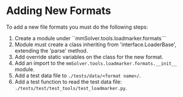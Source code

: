 # Adding New Formats

To add a new file formats you must do the following steps:

1. Create a module under ``mmSolver.tools.loadmarker.formats```
2. Module must create a class inheriting from 'interface.LoaderBase',
   extending the 'parse' method.
3. Add override static variables on the class for the new format.
4. Add an import to the ``mmSolver.tools.loadmarker.formats.__init__``
   module.
5. Add a test data file to ``./tests/data/<format name>/``.
6. Add a test function to read the test data file:
   ``./tests/test/test_tools/test_loadmarker.py``.
